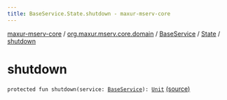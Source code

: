 ```yaml
---
title: BaseService.State.shutdown - maxur-mserv-core
---
```


[maxur-mserv-core](../../../index.html) / [org.maxur.mserv.core.domain](../../index.html) / [BaseService](../index.html) / [State](index.html) / [shutdown](.)

# shutdown

`protected fun shutdown(service: `[`BaseService`](../index.html)`): `[`Unit`](https://kotlinlang.org/api/latest/jvm/stdlib/kotlin/-unit/index.html) [(source)](https://github.com/myunusov/maxur-mserv/tree/master/maxur-mserv-core/src/main/kotlin/org/maxur/mserv/core/domain/BaseService.kt#L83)